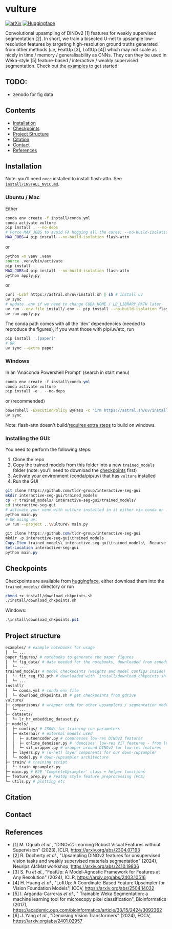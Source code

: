 # vulture

[![arXiv](https://img.shields.io/badge/arXiv-1234.56789-b31b1b.svg)](https://arxiv.org/abs/1234.56789)
[![Huggingface](https://img.shields.io/badge/%F0%9F%A4%97%20Hugging%20Face-checkpoints-orange)](https://huggingface.co/rmdocherty/vulture)

Convolutional upsampling of DINOv2 [1] features for weakly supervised segmentation [2].
In short, we train a bisected U-net to upsample low-resolution features by targeting high-resolution ground truths generated from other methods (_i.e,_ FeatUp [3], LoftUp [4]) which may not scale as nicely in time / memory / generalisability as CNNs.
They can they be used in Weka-style [5] feature-based / interactive / weakly supervised segmentation.
Check out the [examples](examples/) to get started!

## TODO:

- zenodo for fig data

## Contents

- [Installation](#installation)
- [Checkpoints](#checkpoints)
- [Project Structure](#projectstructure)
- [Citation](#citation)
- [Contact](#contact)
- [References](#references)

## Installation

Note: you'll need `nvcc` installed to install flash-attn. See [`install/INSTALL_NVCC.md`](install/INSTALL_NVCC.md).

### Ubuntu / Mac

Either

```bash
conda env create -f install/conda.yml
conda activate vulture
pip install . --no-deps
# Force MAX_JOBS to avoid FA hogging all the cores; --no-build-isolation s.t it can find CUDA & nvcc
MAX_JOBS=4 pip install --no-build-isolation flash-attn
```

or

```bash
python -m venv .venv
source .venv/bin/activate
pip install .
MAX_JOBS=4 pip install --no-build-isolation flash-attn
python apply.py
```

or

```bash
curl -LsSf https://astral.sh/uv/install.sh | sh # install uv
uv sync
# update .env if we need to change CUDA_HOME / LD_LIBRARY_PATH later
uv run --env-file install/.env -- pip install --no-build-isolation flash-attn
uv run apply.py
```

The conda path comes with all the 'dev' dependencies (needed to reproduce the figures), if you want those with pip/uv/etc, run

```bash
pip install '.[paper]'
# OR
uv sync --extra paper
```

### Windows

In an 'Anaconda Powershell Prompt' (search in start menu)

```powershell
conda env create -f install\conda.yml
conda activate vulture
pip install -e . --no-deps
```

or (recommended)

```bash
powershell -ExecutionPolicy ByPass -c "irm https://astral.sh/uv/install.ps1 | iex"
uv sync
```

Note: flash-attn doesn't build/[requires extra steps](https://github.com/Dao-AILab/flash-attention/issues/595) to build on windows.

### Installing the GUI:

You need to perform the following steps:

1. Clone the repo
2. Copy the trained models from this folder into a new `trained_models` folder (note: you'll need to download the [checkpoints](#checkpoints) first)
3. Activate your environment (conda/pip/uv) that has `vulture` installed
4. Run the GUI

```bash
git clone https://github.com/tldr-group/interactive-seg-gui
mkdir interactive-seg-gui/trained_models
cp -r trained_models/ interactive-seg-gui/trained_models/
cd interactive-seg-gui
# activate your venv with vulture installed in it either via conda or .venv and run
python main.py
# OR using uv:
uv run --project ..\vulture\ main.py
```

```powershell
git clone https://github.com/tldr-group/interactive-seg-gui
mkdir -p interactive-seg-gui\trained_models
Copy-Item trained_models\ interactive-seg-gui\trained_models\ -Recurse
Set-Location interactive-seg-gui
python main.py
```

## Checkpoints

Checkpoints are available from [huggingface](https://huggingface.co/rmdocherty/vulture/tree/main), either download them into the `trained_models/` directory or run

```bash
chmod +x install/download_chkpoints.sh
./install/download_chkpoints.sh
```

Windows:

```powershell
.\install\download_chkpoints.ps1
```

## Project structure

```bash
examples/ # example notebooks for usage
│  └─ ...
paper_figures/ # notebooks to generate the paper figures
│  └─ fig_data/ # data needed for the notebooks, downloaded from zenodo
│  └─ ...
trained_models/ # model checkpoints (weights and model configs inside)
│  └─ fit_reg_f32.pth # downloaded with `install/download_chkpoints.sh`
│  └─ ...
install/
│  └─ conda.yml # conda env file
│  └─ download_chkpoints.sh # get checkpoints from gdrive
vulture/
├─ comparisons/ # wrapper code for other upsamplers / segmentation models
│  └─ ...
├─ datasets/
│  └─ lr_hr_embedding_dataset.py
├─ models/
│  ├─ configs/ # JSONs for training run parameters
│  ├─ external/ # external models used
│  │  ├─ autoencoder.py # compresses low-res DINOv2 features
│  │  ├─ online_denoiser.py # 'denoises' low-res ViT features - from [6]
│  │  └─ vit_wrapper.py # wrapper around DINOv2 for low-res features
│  ├─ layers.py # (u-net) layer components for our down-/upsampler
│  └─ model.py # down-/upsampler architecture
├─ train/ # training script
│  └─ train_upsampler.py
├─ main.py # E2E 'CompleteUpsampler' class + helper functions
├─ feature_prep.py # FeatUp style feature preprocessing (PCA)
└─ utils.py # plotting etc
```

## Citation

## Contact

## References

- [1] M. Oquab _et al._, "DINOv2: Learning Robust Visual Features without Supervision" (2023), ICLR, https://arxiv.org/abs/2304.07193
- [2] R. Docherty _et al._, "Upsampling DINOv2 features for unsupervised vision tasks and weakly supervised materials segmentation" (2024), Neurips AI4Mat workshop, https://arxiv.org/abs/2410.19836
- [3] S. Fu _et al._, "FeatUp: A Model-Agnostic Framework for Features at Any Resolution" (2024), ICLR, https://arxiv.org/abs/2403.10516
- [4] H. Huang _et al._, "LoftUp: A Coordinate-Based Feature Upsampler for Vision Foundation Models", ICCV, https://arxiv.org/abs/2504.14032
- [5] I. Arganda-Carreras _et al._, " Trainable Weka Segmentation: a machine learning tool for microscopy pixel classification", Bioinformatics (2017), https://academic.oup.com/bioinformatics/article/33/15/2424/3092362
- [6] J. Yang _et al._, "Denoising Vision Transformers" (2024), ECCV, https://arxiv.org/abs/2401.02957
